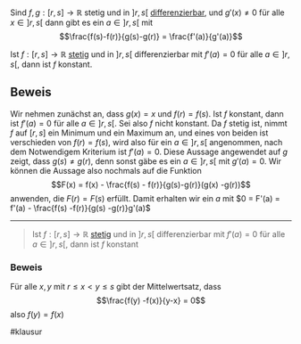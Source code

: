 

Sind $f, g: [r, s]\to\mathbb R$ stetig und in $]r, s[$ [differenzierbar](Differenzierbarkeit.md), und $g'(x) \not = 0$ für alle $x\in]r, s[$ dann gibt es ein $a\in]r, s[$ mit 
$$\frac{f(s)-f(r)}{g(s)-g(r)} = \frac{f'(a)}{g'(a)}$$

Ist $f: [r, s] \to\mathbb R$ [stetig](Stetigkeit%20und%20Zwischenwertsatz.md) und in $]r, s[$ differenzierbar mit $f'(a) = 0$ für alle $a\in]r,s[$, dann ist $f$ konstant.

## Beweis

Wir nehmen zunächst an, dass $g(x) = x$ und $f(r) = f(s)$. Ist $f$ konstant, dann ist $f'(a) = 0$ für alle $a \in ]r, s[$. Sei also $f$ nicht konstant. Da $f$ stetig ist, nimmt $f$ auf $[r, s]$ ein Minimum und ein Maximum an, und eines von beiden ist verschieden von $f(r) = f(s)$, wird also für ein $a\in]r, s[$ angenommen, nach dem Notwendigem Kriterium ist $f'(a) = 0$.
Diese Aussage angewendet auf $g$ zeigt, dass $g(s) \not = g(r)$, denn sonst gäbe es ein $a\in]r, s[$ mit $g'(a) = 0$.
Wir können die Aussage also nochmals auf die Funktion 
$$F(x) = f(x) - \frac{f(s) - f(r)}{g(s)-g(r)}(g(x) -g(r))$$
anwenden, die $F(r) = F(s)$ erfüllt. Damit erhalten wir ein $a$ mit 
$0 = F'(a) = f'(a) - \frac{f(s) -f(r)}{g(s) -g(r)}g'(a)$

---

> Ist $f:[r, s] \to \mathbb R$ [stetig](Stetigkeit%20und%20Zwischenwertsatz.md) und in $]r, s[$ differenzierbar mit $f'(a) = 0$ für alle $a\in ]r, s[$, dann ist $f$ konstant


### Beweis

Für alle $x, y$ mit $r \le x < y \le s$ gibt der Mittelwertsatz, dass
$$\frac{f(y) -f(x)}{y-x} = 0$$ also $f(y) = f(x)$

#klausur 

 